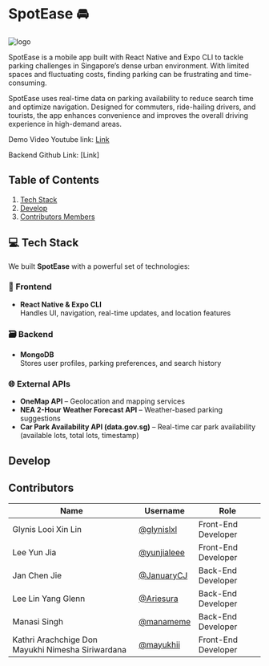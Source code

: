 # SpotEase 🚘

![logo](assets/images/SpotEaseLogo.png)

SpotEase is a mobile app built with React Native and Expo CLI to tackle parking challenges in Singapore’s dense urban environment. With limited spaces and fluctuating costs, finding parking can be frustrating and time-consuming.

SpotEase uses real-time data on parking availability to reduce search time and optimize navigation. Designed for commuters, ride-hailing drivers, and tourists, the app enhances convenience and improves the overall driving experience in high-demand areas.

Demo Video Youtube link: [Link](https://youtu.be/7G7RURh6BTI)

Backend Github Link: [Link]

## Table of Contents

1. [Tech Stack](#tech-stack)
2. [Develop](#develop)
3. [Contributors Members](#contributors)

<a id='tech-stack'></a>

## 💻 Tech Stack

We built **SpotEase** with a powerful set of technologies:

### 🧱 Frontend
- **React Native & Expo CLI**  
  Handles UI, navigation, real-time updates, and location features

### 🗃️ Backend
- **MongoDB**  
  Stores user profiles, parking preferences, and search history

### 🌐 External APIs
- **OneMap API** – Geolocation and mapping services  
- **NEA 2-Hour Weather Forecast API** – Weather-based parking suggestions  
- **Car Park Availability API (data.gov.sg)** – Real-time car park availability (available lots, total lots, timestamp)

<a id='develop'></a>

## Develop

<a id='contributors'></a>

## Contributors

| Name           | Username       | Role           |
|----------------|----------------|----------------|
| Glynis Looi Xin Lin | [@glynislxl](https://github.com/glynislxl) | Front-End Developer |
| Lee Yun Jia | [@yunjialeee](https://github.com/yunjialeee) | Front-End Developer |
| Jan Chen Jie | [@JanuaryCJ](https://github.com/JanuaryCJ) | Back-End Developer |
| Lee Lin Yang Glenn | [@Ariesura](https://github.com/Ariesura) | Back-End Developer |
| Manasi Singh | [@manameme](https://github.com/manameme) | Back-End Developer |
| Kathri Arachchige Don Mayukhi Nimesha Siriwardana | [@mayukhii](https://github.com/mayukhii) | Front-End Developer |

